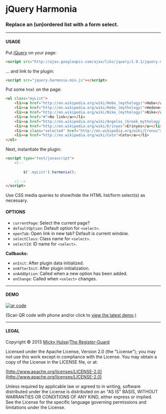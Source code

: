 # jQuery Harmonia

### Replace an (un)ordered list with a form select.

---

#### USAGE

Put [jQuery](http://jquery.com/) on your page:

```html
<script src="http://ajax.googleapis.com/ajax/libs/jquery/1.9.1/jquery.min.js"></script>
```

… and link to the plugin:

```html
<script src="jquery.harmonia.min.js"></script>
```

Put some `html` on the page:

```html
<ul class="myList">
	<li><a href="http://en.wikipedia.org/wiki/Hebe_(mythology)">Hebe</a></li>
	<li><a href="http://en.wikipedia.org/wiki/Hebe_(mythology)">Hedone</a></li>
	<li><a href="http://en.wikipedia.org/wiki/Nike_(mythology)">Nike</a></li>
	<li><a href="#">No link</a></li>
	<li><a href="http://en.wikipedia.org/wiki/Angelos_(Greek_mythology)">Angelos</a></li>
	<li><a href="http://en.wikipedia.org/wiki/Erinyes">Erinyes</a></li>
	<li><a class="selected" href="http://en.wikipedia.org/wiki/Cronus">Cronus</a></li>
	<li><a href="http://en.wikipedia.org/wiki/Ceto">Ceto</a></li>
</ul>
```

Next, instantiate the plugin:

```html
<script type="text/javascript">
	<!--
		
		$('.myList').harmonia();
		
	//-->
</script>
```

Use CSS media queries to show/hide the HTML list/form select(s) as necessary.

#### OPTIONS

* `currentPage`: Select the current page?
* `defaultOption`: Default option for `<select>`.
* `openTab`: Open link in new tab? Default is current window.
* `selectClass`: Class name for `<select>`.
* `selectId`: ID name for `<select>`.

**Callbacks:**

* `onInit`: After plugin data initialized.
* `onAfterInit`: After plugin initialization.
* `onAddOption`: Called when a new option has been added.
* `onChange`: Called when `<select>` changes.

---

#### DEMO

[![qr code](http://chart.apis.google.com/chart?cht=qr&chl=https://github.com/registerguard/jquery-harmonia/&chs=240x240)](http://registerguard.github.com/jquery-harmonia/demo/)

(Scan QR code with phone and/or click to [view the latest demo](http://registerguard.github.com/jquery-harmonia/demo/).)

---

#### LEGAL

Copyright © 2013 [Micky Hulse](http://hulse.me)/[The Register-Guard](http://registerguard.com)

Licensed under the Apache License, Version 2.0 (the "License"); you may not use this work except in compliance with the License. You may obtain a copy of the License in the LICENSE file, or at:

[http://www.apache.org/licenses/LICENSE-2.0](http://www.apache.org/licenses/LICENSE-2.0)

Unless required by applicable law or agreed to in writing, software distributed under the License is distributed on an "AS IS" BASIS, WITHOUT WARRANTIES OR CONDITIONS OF ANY KIND, either express or implied. See the License for the specific language governing permissions and limitations under the License.